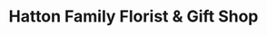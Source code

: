 ---
title: "Hatton Family Florist & Gift Shop"
url: /pine-level/hatton-family-florist-und-gift-shop/
shop: Blumen
---